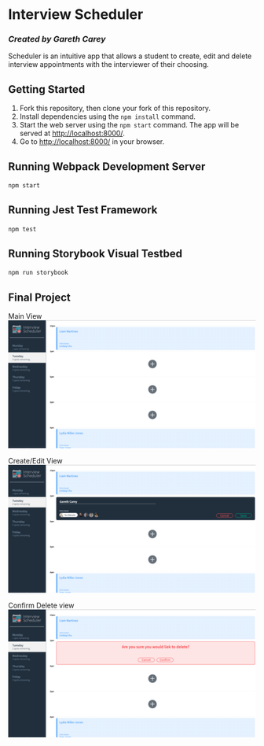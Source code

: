 # Interview Scheduler

### _Created by Gareth Carey_

Scheduler is an intuitive app that allows a student to create, edit and delete interview appointments with the interviewer of their choosing.

## Getting Started

1. Fork this repository, then clone your fork of this repository.
2. Install dependencies using the `npm install` command.
3. Start the web server using the `npm start` command. The app will be served at <http://localhost:8000/>.
4. Go to <http://localhost:8000/> in your browser.

## Running Webpack Development Server

```sh
npm start
```

## Running Jest Test Framework

```sh
npm test
```

## Running Storybook Visual Testbed

```sh
npm run storybook
```

## Final Project

Main View
!["screenshot of main view"](https://github.com/GarCarey/scheduler/blob/master/docs/Main.png)

Create/Edit View
!["screenshot of create-edit view"](https://github.com/GarCarey/scheduler/blob/master/docs/Create:Edit.png)

Confirm Delete view
!["screenshot of confirm delete view"](https://github.com/GarCarey/scheduler/blob/master/docs/Delete%20confirm.png)

